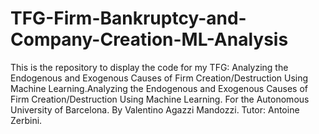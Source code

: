 # TFG-Firm-Bankruptcy-and-Company-Creation-ML-Analysis
This is the repository to display the code for my TFG: Analyzing the Endogenous and Exogenous Causes of Firm Creation/Destruction Using Machine Learning.Analyzing the Endogenous and Exogenous Causes of Firm Creation/Destruction Using Machine Learning. For the Autonomous University of Barcelona. By Valentino Agazzi Mandozzi. Tutor: Antoine Zerbini.
